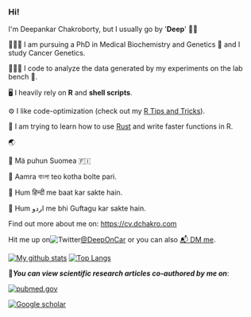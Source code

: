 ### Hi! 
I'm Deepankar Chakroborty, but I usually go by '**Deep**' 👋🏼



👨🏻‍🔬 I am pursuing a PhD in Medical Biochemistry and Genetics 🧬 and I study Cancer Genetics.

👨🏻‍💻 I code to analyze the data generated by my experiments on the lab bench 🧫.

🖥 I heavily rely on **R** and **shell scripts**.

⚙️ I like code-optimization (check out my [R Tips and Tricks](https://github.com/dchakro/benchmarkR/raw/master/results.pdf)).

🌱 I am trying to learn how to use [Rust](https://www.rust-lang.org) and write faster functions in R.

🌏 

💬 Mä puhun Suomea 🇫🇮 
   
💬 Aamra বাংলা teo kotha bolte pari.
  
💬 Hum हिन्दी me baat kar sakte hain.

💬 Hum اردو me bhi Guftagu kar sakte hain.

Find out more about me on: https://cv.dchakro.com

Hit me up on![Twitter](https://upload.wikimedia.org/wikipedia/en/thumb/9/9f/Twitter_bird_logo_2012.svg/20px-Twitter_bird_logo_2012.svg.png)[@DeepOnCar](https://twitter.com/DeepOnCar) or you can also [📬 DM me](https://twitter.com/messages/compose?recipient_id=869131514314883072).

[![My github stats](https://github-readme-stats.vercel.app/api?username=dchakro&show_icons=true&title_color=B51C31&icon_color=EDA700&text_color=18447E&bg_color=FFFFFF&hide=[])](https://github.com/dchakro?tab=repositories) [![Top Langs](https://github-readme-stats.vercel.app/api/top-langs/?username=dchakro&text_color=18447E&bg_color=FFFFFF&title_color=B51C31)](https://github.com/dchakro?tab=repositories)

📄***You can view scientific research articles co-authored by me on***:

[![pubmed.gov](https://upload.wikimedia.org/wikipedia/commons/thumb/f/fb/US-NLM-PubMed-Logo.svg/100px-US-NLM-PubMed-Logo.svg.png)](https://pubmed.ncbi.nlm.nih.gov/?term=Chakroborty%2C+Deepankar%5BAuthor%5D&sort=pubdate)

[![Google scholar](https://upload.wikimedia.org/wikipedia/commons/thumb/c/c7/Google_Scholar_logo.svg/50px-Google_Scholar_logo.svg.png)](https://scholar.google.fi/citations?user=a-SPfrYAAAAJ&hl=en)

